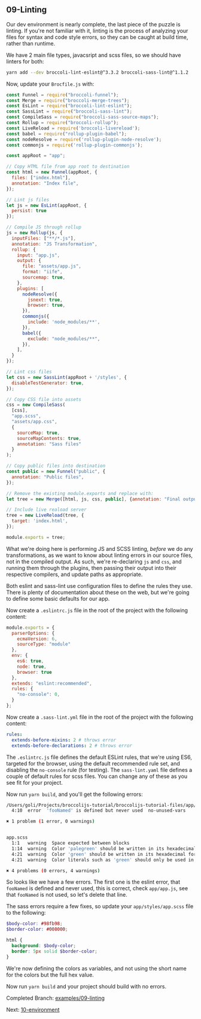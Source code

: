 ## 09-Linting

Our dev environment is nearly complete, the last piece of the puzzle is linting. If you're not familiar with it, linting
is the process of analyzing your files for syntax and code style errors, so they can be caught at build time, rather
than runtime.

We have 2 main file types, javacsript and scss files, so we should have linters for both:

```sh
yarn add --dev broccoli-lint-eslint@^3.3.2 broccoli-sass-lint@^1.1.2
```

Now, update your `Brocfile.js` with:

```js
const Funnel = require("broccoli-funnel");
const Merge = require("broccoli-merge-trees");
const EsLint = require("broccoli-lint-eslint");
const SassLint = require("broccoli-sass-lint");
const CompileSass = require("broccoli-sass-source-maps");
const Rollup = require("broccoli-rollup");
const LiveReload = require('broccoli-livereload');
const babel = require("rollup-plugin-babel");
const nodeResolve = require('rollup-plugin-node-resolve');
const commonjs = require('rollup-plugin-commonjs');

const appRoot = "app";

// Copy HTML file from app root to destination
const html = new Funnel(appRoot, {
  files: ["index.html"],
  annotation: "Index file",
});

// Lint js files
let js = new EsLint(appRoot, {
  persist: true
});

// Compile JS through rollup
js = new Rollup(js, {
  inputFiles: ["**/*.js"],
  annotation: "JS Transformation",
  rollup: {
    input: "app.js",
    output: {
      file: "assets/app.js",
      format: "iife",
      sourcemap: true,
    },
    plugins: [
      nodeResolve({
        jsnext: true,
        browser: true,
      }),
      commonjs({
        include: 'node_modules/**',
      }),
      babel({
        exclude: "node_modules/**",
      }),
    ],
  }
});

// Lint css files
let css = new SassLint(appRoot + '/styles', {
  disableTestGenerator: true,
});

// Copy CSS file into assets
css = new CompileSass(
  [css],
  "app.scss",
  "assets/app.css",
  {
    sourceMap: true,
    sourceMapContents: true,
    annotation: "Sass files"
  }
);

// Copy public files into destination
const public = new Funnel("public", {
  annotation: "Public files",
});

// Remove the existing module.exports and replace with:
let tree = new Merge([html, js, css, public], {annotation: "Final output"});

// Include live reaload server
tree = new LiveReload(tree, {
  target: 'index.html',
});

module.exports = tree;
```

What we're doing here is performing JS and SCSS linting, *before* we do any transformations, as we want to know about
linting errors in our source files, not in the compiled output. As such, we're re-declaring `js` and `css`, and running
them through the plugins, then passing their output into their respective compilers, and update paths as appropriate.

Both eslint and sass-lint use configuration files to define the rules they use. There is plenty of documentation about
these on the web, but we're going to define some basic defaults for our app.

Now create a `.eslintrc.js` file in the root of the project with the following content:

```js
module.exports = {
  parserOptions: {
    ecmaVersion: 6,
    sourceType: "module"
  },
  env: {
    es6: true,
    node: true,
    browser: true
  },
  extends: "eslint:recommended",
  rules: {
    "no-console": 0,
  }
};
```

Now create a `.sass-lint.yml` file in the root of the project with the following content:

```yaml
rules:
  extends-before-mixins: 2 # throws error
  extends-before-declarations: 2 # throws error
```

The `.eslintrc.js` file defines the default ESLint rules, that we're using ES6, targeted for the browser, using the
default recommended rule set, and disabling the `no-console` rule (for testing). The `sass-lint.yaml` file defines
a couple of default rules for scss files. You can change any of these as you see fit for your project.

Now run `yarn build`, and you'll get the following errors:

```sh
/Users/goli/Projects/broccolijs-tutorial/broccolijs-tutorial-files/app/app.js
  4:10  error  'fooNamed' is defined but never used  no-unused-vars

✖ 1 problem (1 error, 0 warnings)


app.scss
  1:1   warning  Space expected between blocks                                                empty-line-between-blocks
  1:14  warning  Color 'palegreen' should be written in its hexadecimal form #98fb98          no-color-keywords
  4:21  warning  Color 'green' should be written in its hexadecimal form #008000              no-color-keywords
  4:21  warning  Color literals such as 'green' should only be used in variable declarations  no-color-literals

✖ 4 problems (0 errors, 4 warnings)
```

So looks like we have a few errors. The first one is the eslint error, that `fooNamed` is defined and never used, this
is correct, check `app/app.js`, see that `fooNamed` is not used, so let's delete that line.

The sass errors require a few fixes, so update your `app/styles/app.scss` file to the following:

```scss
$body-color: #98fb98;
$border-color: #008000;

html {
  background: $body-color;
  border: 5px solid $border-color;
}
```

We're now defining the colors as variables, and not using the short name for the colors but the full hex value.

Now run `yarn build` and your project should build with no errors.

Completed Branch: [examples/09-linting](https://github.com/oligriffiths/broccolijs-tutorial/tree/examples/09-linting)

Next: [10-environment](/docs/10-environment.md)
